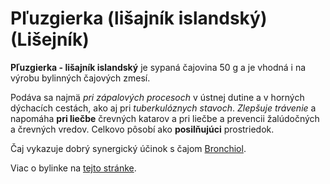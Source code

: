 Pľuzgierka (lišajník islandský) (Lišejník)
==========================================

**Pľuzgierka - lišajník islandský** je sypaná čajovina 50 g a je vhodná i na
výrobu bylinných čajových zmesí.

Podáva sa najmä *pri zápalových procesoch* v ústnej dutine a v horných dýchacích
cestách, ako aj pri *tuberkulóznych stavoch*. *Zlepšuje trávenie* a napomáha
**pri liečbe** črevných katarov a pri liečbe a prevencii žalúdočných a črevných
vredov. Celkovo pôsobí ako **posilňujúci** prostriedok.

Čaj vykazuje dobrý synergický účinok s čajom [Bronchiol](/caje/bronchiol).

Viac o bylinke na [tejto stránke](/bylinky/lisajnik-islandsky).

